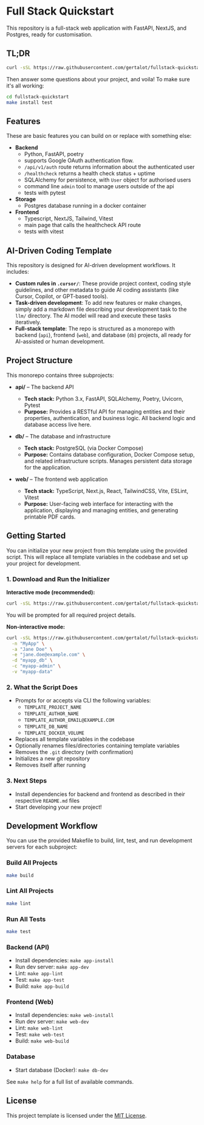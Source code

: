 # Full Stack Quickstart

This repository is a full-stack web application with FastAPI, NextJS, and Postgres, ready for customisation.

## TL;DR

```sh
curl -sSL https://raw.githubusercontent.com/gertalot/fullstack-quickstart/main/script/init.sh | sh
```

Then answer some questions about your project, and voila! To make sure it's all working:

```sh
cd fullstack-quickstart
make install test
```

## Features

These are basic features you can build on or replace with something else:

- **Backend**
  - Python, FastAPI, poetry
  - supports Google OAuth authentication flow.
  - `/api/v1/auth` route returns information about the authenticated user
  - `/healthcheck` returns a health check status + uptime
  - SQLAlchemy for persistence, with `User` object for authorised users
  - command line `admin` tool to manage users outside of the api
  - tests with pytest
- **Storage**
  - Postgres database running in a docker container
- **Frontend**
  - Typescript, NextJS, Tailwind, Vitest
  - main page that calls the healthcheck API route
  - tests with vitest

## AI-Driven Coding Template

This repository is designed for AI-driven development workflows. It includes:

- **Custom rules in `.cursor/`**: These provide project context, coding style guidelines, and other metadata to guide AI
  coding assistants (like Cursor, Copilot, or GPT-based tools).
- **Task-driven development**: To add new features or make changes, simply add a markdown file describing your
  development task to the `llm/` directory. The AI model will read and execute these tasks iteratively.
- **Full-stack template**: The repo is structured as a monorepo with backend (`api`), frontend (`web`), and database
  (`db`) projects, all ready for AI-assisted or human development.

## Project Structure

This monorepo contains three subprojects:

- **api/** – The backend API
  - **Tech stack:** Python 3.x, FastAPI, SQLAlchemy, Poetry, Uvicorn, Pytest
  - **Purpose:** Provides a RESTful API for managing entities and their properties, authentication, and business logic.
    All backend logic and database access live here.

- **db/** – The database and infrastructure
  - **Tech stack:** PostgreSQL (via Docker Compose)
  - **Purpose:** Contains database configuration, Docker Compose setup, and related infrastructure scripts. Manages
    persistent data storage for the application.

- **web/** – The frontend web application
  - **Tech stack:** TypeScript, Next.js, React, TailwindCSS, Vite, ESLint, Vitest
  - **Purpose:** User-facing web interface for interacting with the application, displaying and managing entities, and
    generating printable PDF cards.

## Getting Started

You can initialize your new project from this template using the provided script. This will replace all template
variables in the codebase and set up your project for development.

### 1. Download and Run the Initializer

**Interactive mode (recommended):**

```sh
curl -sSL https://raw.githubusercontent.com/gertalot/fullstack-quickstart/main/script/init.sh | sh
```

You will be prompted for all required project details.

**Non-interactive mode:**

```sh
curl -sSL https://raw.githubusercontent.com/gertalot/fullstack-quickstart/main/script/init.sh | sh -- \
  -n "MyApp" \
  -a "Jane Doe" \
  -e "jane.doe@example.com" \
  -d "myapp_db" \
  -c "myapp-admin" \
  -v "myapp-data"
```

### 2. What the Script Does

- Prompts for or accepts via CLI the following variables:
  - `TEMPLATE_PROJECT_NAME`
  - `TEMPLATE_AUTHOR_NAME`
  - `TEMPLATE_AUTHOR_EMAIL@EXAMPLE.COM`
  - `TEMPLATE_DB_NAME`
  - `TEMPLATE_DOCKER_VOLUME`
- Replaces all template variables in the codebase
- Optionally renames files/directories containing template variables
- Removes the `.git` directory (with confirmation)
- Initializes a new git repository
- Removes itself after running

### 3. Next Steps

- Install dependencies for backend and frontend as described in their respective `README.md` files
- Start developing your new project!

## Development Workflow

You can use the provided Makefile to build, lint, test, and run development servers for each subproject:

### Build All Projects

```sh
make build
```

### Lint All Projects

```sh
make lint
```

### Run All Tests

```sh
make test
```

### Backend (API)

- Install dependencies: `make app-install`
- Run dev server: `make app-dev`
- Lint: `make app-lint`
- Test: `make app-test`
- Build: `make app-build`

### Frontend (Web)

- Install dependencies: `make web-install`
- Run dev server: `make web-dev`
- Lint: `make web-lint`
- Test: `make web-test`
- Build: `make web-build`

### Database

- Start database (Docker): `make db-dev`

See `make help` for a full list of available commands.

## License

This project template is licensed under the [MIT License](./LICENSE).
